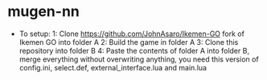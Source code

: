 # mugen-nn

- To setup:
1: Clone https://github.com/JohnAsaro/Ikemen-GO fork of Ikemen GO into folder A
2: Build the game in folder A
3: Clone this repository into folder B
4: Paste the contents of folder A into folder B, merge everything without overwriting anything, you need this version of config.ini, select.def, external_interface.lua and main.lua